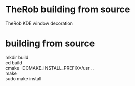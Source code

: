 TheRob building from source
====================

TheRob KDE window decoration 



building from source
====================
mkdir build
<br>
cd build
<br>
cmake -DCMAKE_INSTALL_PREFIX=/usr ..
<br>
make
<br>
sudo make install
